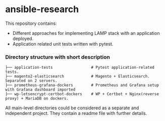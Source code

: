 # ansible-research

This repository contains:  
- Different approaches for implementing LAMP stack with an application deployed.
- Application related unit tests written with pytest.  

### Directory structure with short description

    ├── application-tests                 # Pytest application-related tests.
    ├── magento2-elasticsearch            # Magento + Elasticsearch. Separated on 2 servers.
    ├── prometheus-grafana-dockers        # Prometheus and Grafana setup with Grafana dashboard imported
    ├── wp-letsencrypt-certbot-dockers    # WP + Certbot + Nginx(reverse proxy) + MariaDB on dockers.

All main-level directories could be considered as a separate and independent project.
They contain a readme file with further details.